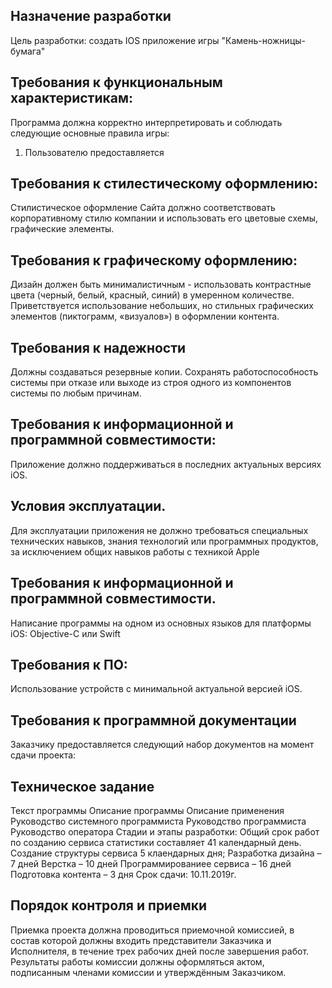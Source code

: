 ## Назначение разработки
Цель разработки: создать IOS приложение игры "Камень-ножницы-бумага"

## Требования к функциональным характеристикам:
Программа должна корректно интерпретировать и соблюдать следующие основные правила игры:
1. Пользователю предоставляется 

## Требования к стилестическому оформлению:
Стилистическое оформление Сайта должно соответствовать корпоративному стилю компании и использовать его цветовые схемы, графические элементы.

## Требования к графическому оформлению:
Дизайн должен быть минималистичным - использовать контрастные цвета (черный, белый, красный, синий) в умеренном количестве. Приветствуется использование небольших, но стильных графических элементов (пиктограмм, «визуалов») в оформлении контента.

## Требования к надежности
Должны создаваться резервные копии. Сохранять работоспособность системы при отказе или выходе из строя одного из компонентов системы по любым причинам.

## Требования к информационной и программной совместимости:
Приложение должно поддерживаться в последних актуальных версиях iOS.

## Условия эксплуатации.
Для эксплуатации приложения не должно требоваться специальных технических навыков, знания технологий или программных продуктов, за исключением общих навыков работы с техникой Apple

## Требования к информационной и программной совместимости.
Написание программы на одном из основных языков для платформы iOS: Objective-C или Swift

## Требования к ПО:
Использование устройств с минимальной актуальной версией iOS.

## Требования к программной документации
Заказчику предоставляется следующий набор документов на момент сдачи проекта:

## Техническое задание
Текст программы
Описание программы
Описание применения
Руководство системного программиста
Руководство программиста
Руководство оператора
Стадии и этапы разработки:
Общий срок работ по созданию сервиса статистики составляет 41 календарный день. Создание структуры сервиса 5 клаендарных дня; Разработка дизайна – 7 дней Верстка – 10 дней Программированиее сервиса – 16 дней Подготовка контента – 3 дня Срок сдачи: 10.11.2019г.

## Порядок контроля и приемки
Приемка проекта должна проводиться приемочной комиссией, в состав которой должны входить представители Заказчика и Исполнителя, в течение трех рабочих дней после завершения работ. Результаты работы комиссии должны оформляться актом, подписанным членами комиссии и утверждённым Заказчиком.
